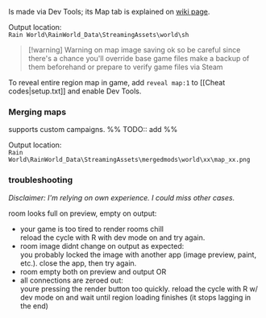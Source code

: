 Is made via Dev Tools; its Map tab is explained on [wiki page](https://rainworldmodding.miraheze.org/wiki/Dev_Tools#tabber-tabpanel-Map-0). 

Output location:  
`Rain World\RainWorld_Data\StreamingAssets\world\sh`

> [!warning] Warning on map image saving
> ok so be careful since there's a chance you'll override base game files
> make a backup of them beforehand or prepare to verify game files via Steam

To reveal entire region map in game, add `reveal map:1` to [[Cheat codes|setup.txt]] and enable Dev Tools.
### Merging maps
supports custom campaigns. 
%% TODO:: add %% 

Output location:  
`Rain World\RainWorld_Data\StreamingAssets\mergedmods\world\xx\map_xx.png`


### troubleshooting
*Disclaimer: I'm relying on own experience. I could miss other cases.*

room looks full on preview, empty on output:  
- your game is too tired to render rooms chill  
	reload the cycle with R with dev mode on and try again.
- room image didnt change on output as expected:  
	you probably locked the image with another app (image preview, paint, etc.). close the app, then try again.
- room empty both on preview and output OR
- all connections are zeroed out:  
	youre pressing the render button too quickly. reload the cycle with R w/ dev mode on and wait until region loading finishes (it stops lagging in the end)